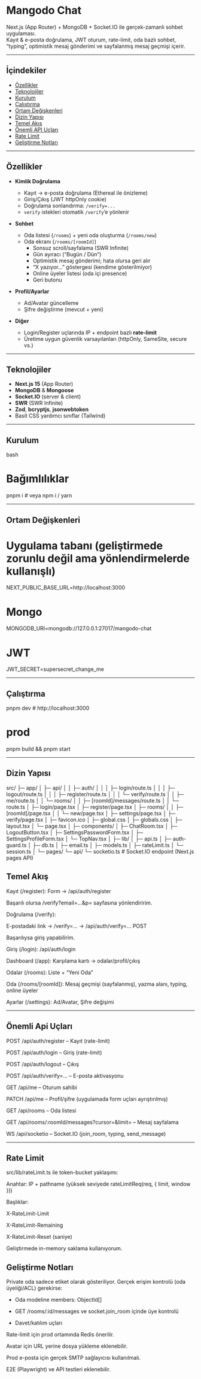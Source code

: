 # Mangodo Chat

Next.js (App Router) + MongoDB + Socket.IO ile gerçek-zamanlı sohbet uygulaması.  
Kayıt & e-posta doğrulama, JWT oturum, rate-limit, oda bazlı sohbet, “typing”, optimistik mesaj gönderimi ve sayfalanmış mesaj geçmişi içerir.

---

## İçindekiler
- [Özellikler](#özellikler)
- [Teknolojiler](#teknolojiler)
- [Kurulum](#kurulum)
- [Çalıştırma](#çalıştırma)
- [Ortam Değişkenleri](#ortam-değişkenleri)
- [Dizin Yapısı](#dizin-yapısı)
- [Temel Akış](#temel-akış)
- [Önemli API Uçları](#önemli-api-uçları)
- [Rate Limit](#rate-limit)
- [Geliştirme Notları](#geliştirme-notları)

---

## Özellikler

- **Kimlik Doğrulama**
  - Kayıt → e-posta doğrulama (Ethereal ile önizleme)
  - Giriş/Çıkış (JWT httpOnly cookie)
  - Doğrulama sonlandırma: `/verify=...`
  - `verify` istekleri otomatik `/verify`’e yönlenir

- **Sohbet**
  - Oda listesi (`/rooms`) + yeni oda oluşturma (`/rooms/new`)
  - Oda ekranı (`/rooms/[roomId]`)
    - Sonsuz scroll/sayfalama (SWR Infinite)
    - Gün ayıracı (“Bugün / Dün”)
    - Optimistik mesaj gönderimi; hata olursa geri alır
    - “X yazıyor…” göstergesi (kendime gösterilmiyor)
    - Online üyeler listesi (oda içi presence)
    - Geri butonu

- **Profil/Ayarlar**
  - Ad/Avatar güncelleme
  - Şifre değiştirme (mevcut + yeni)

- **Diğer**
  - Login/Register uçlarında IP + endpoint bazlı **rate-limit**
  - Üretime uygun güvenlik varsayılanları (httpOnly, SameSite, secure vs.)

---

## Teknolojiler

- **Next.js 15** (App Router)
- **MongoDB** & **Mongoose**
- **Socket.IO** (server & client)
- **SWR** (SWR Infinite)
- **Zod**, **bcryptjs**, **jsonwebtoken**
- Basit CSS yardımcı sınıflar (Tailwind)

---

## Kurulum

bash

# Bağımlılıklar
pnpm i    # veya npm i / yarn

---

## Ortam Değişkenleri

# Uygulama tabanı (geliştirmede zorunlu değil ama yönlendirmelerde kullanışlı)
NEXT_PUBLIC_BASE_URL=http://localhost:3000

# Mongo
MONGODB_URI=mongodb://127.0.0.1:27017/mangodo-chat

# JWT
JWT_SECRET=supersecret_change_me

---

## Çalıştırma

pnpm dev      # http://localhost:3000
# prod
pnpm build && pnpm start

---

## Dizin Yapısı

src/
├─ app/
│  ├─ api/
│  │  ├─ auth/
│  │  │  ├─ login/route.ts
│  │  │  ├─ logout/route.ts
│  │  │  ├─ register/route.ts
│  │  │  └─ verify/route.ts
│  │  ├─ me/route.ts
│  │  └─ rooms/
│  │     ├─ [roomId]/messages/route.ts
│  │     └─ route.ts
│  ├─ login/page.tsx
│  ├─ register/page.tsx
│  ├─ rooms/
│  │  ├─ [roomId]/page.tsx
│  │  └─ new/page.tsx
│  ├─ settings/page.tsx
│  ├─ verify/page.tsx
│  ├─ favicon.ico
│  ├─ global.css
│  ├─ globals.css
│  ├─ layout.tsx
│  └─ page.tsx
│
├─ components/
│  ├─ ChatRoom.tsx
│  ├─ LogoutButton.tsx
│  ├─ SettingsPasswordForm.tsx
│  ├─ SettingsProfileForm.tsx
│  └─ TopNav.tsx
│
├─ lib/
│  ├─ api.ts
│  ├─ auth-guard.ts
│  ├─ db.ts
│  ├─ email.ts
│  ├─ models.ts
│  ├─ rateLimit.ts
│  └─ session.ts
│
└─ pages/
   └─ api/
      └─ socketio.ts  # Socket.IO endpoint (Next.js pages API)

## Temel Akış

Kayıt (/register): Form → /api/auth/register

Başarılı olursa /verify?email=...&p=<previewUrl> sayfasına yönlendiririm.

Doğrulama (/verify):

E-postadaki link → /verify=... → /api/auth/verify=... POST

Başarılıysa giriş yapabilirim.

Giriş (/login): /api/auth/login

Dashboard (/app): Karşılama kartı → odalar/profil/çıkış

Odalar (/rooms): Liste + “Yeni Oda”

Oda (/rooms/[roomId]): Mesaj geçmişi (sayfalanmış), yazma alanı, typing, online üyeler

Ayarlar (/settings): Ad/Avatar, Şifre değişimi

---

## Önemli Api Uçları

POST /api/auth/register – Kayıt (rate-limit)

POST /api/auth/login – Giriş (rate-limit)

POST /api/auth/logout – Çıkış

POST /api/auth/verify=... – E-posta aktivasyonu

GET /api/me – Oturum sahibi

PATCH /api/me – Profil/şifre (uygulamada form uçları ayrıştırılmış)

GET /api/rooms – Oda listesi

GET /api/rooms/:roomId/messages?cursor=&limit= – Mesaj sayfalama

WS /api/socketio – Socket.IO (join_room, typing, send_message)

---

## Rate Limit

src/lib/rateLimit.ts ile token-bucket yaklaşımı:

Anahtar: IP + pathname (yüksek seviyede rateLimitReq(req, { limit, window }))

Başlıklar:

X-RateLimit-Limit

X-RateLimit-Remaining

X-RateLimit-Reset (saniye)

Geliştirmede in-memory saklama kullanıyorum.

## Geliştirme Notları

Private oda sadece etiket olarak gösteriliyor. Gerçek erişim kontrolü (oda üyeliği/ACL) gerekirse:

-  Oda modeline members: ObjectId[]

-  GET /rooms/:id/messages ve socket.join_room içinde üye kontrolü

-  Davet/katılım uçları

Rate-limit için prod ortamında Redis önerilir.

Avatar için URL yerine dosya yükleme eklenebilir.

Prod e-posta için gerçek SMTP sağlayıcısı kullanılmalı.

E2E (Playwright) ve API testleri eklenebilir.
